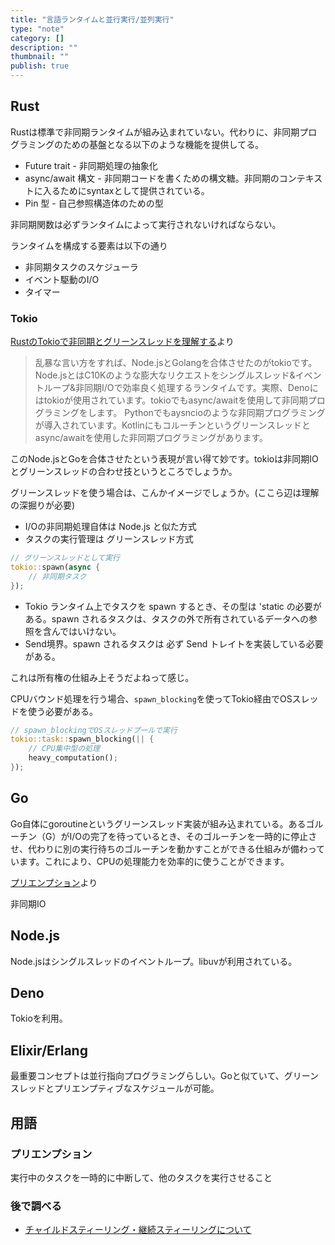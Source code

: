 ```yaml
---
title: "言語ランタイムと並行実行/並列実行"
type: "note"
category: []
description: ""
thumbnail: ""
publish: true
---
```



## Rust

Rustは標準で非同期ランタイムが組み込まれていない。代わりに、非同期プログラミングのための基盤となる以下のような機能を提供してる。

* Future trait - 非同期処理の抽象化
* async/await 構文 - 非同期コードを書くための構文糖。非同期のコンテキストに入るためにsyntaxとして提供されている。
* Pin 型 - 自己参照構造体のための型

非同期関数は必ずランタイムによって実行されないければならない。

ランタイムを構成する要素は以下の通り

* 非同期タスクのスケジューラ
* イベント駆動のI/O
* タイマー


### Tokio

[RustのTokioで非同期とグリーンスレッドを理解する](https://zenn.dev/tfutada/articles/5e87d6e7131e8e)より

> 乱暴な言い方をすれば、Node.jsとGolangを合体させたのがtokioです。
> Node.jsとはC10Kのような膨大なリクエストをシングルスレッド&イベントループ&非同期I/Oで効率良く処理するランタイムです。実際、Denoにはtokioが使用されています。tokioでもasync/awaitを使用して非同期プログラミングをします。
> Pythonでもaysncioのような非同期プログラミングが導入されています。Kotlinにもコルーチンというグリーンスレッドとasync/awaitを使用した非同期プログラミングがあります。


このNode.jsとGoを合体させたという表現が言い得て妙です。tokioは非同期IOとグリーンスレッドの合わせ技というところでしょうか。

グリーンスレッドを使う場合は、こんかイメージでしょうか。(ここら辺は理解の深掘りが必要)
* I/Oの非同期処理自体は Node.js と似た方式
* タスクの実行管理は グリーンスレッド方式

```rust
// グリーンスレッドとして実行
tokio::spawn(async {
    // 非同期タスク
});
```

* Tokio ランタイム上でタスクを spawn するとき、その型は 'static の必要がある。spawn されるタスクは、タスクの外で所有されているデータへの参照を含んではいけない。
* Send境界。spawn されるタスクは 必ず Send トレイトを実装している必要がある。

これは所有権の仕組み上そうだよねって感じ。

CPUバウンド処理を行う場合、`spawn_blocking`を使ってTokio経由でOSスレッドを使う必要がある。

```rust
// spawn_blockingでOSスレッドプールで実行
tokio::task::spawn_blocking(|| {
    // CPU集中型の処理
    heavy_computation();
});
```


## Go

Go自体にgoroutineというグリーンスレッド実装が組み込まれている。あるゴルーチン（G）がI/Oの完了を待っているとき、そのゴルーチンを一時的に停止させ、代わりに別の実行待ちのゴルーチンを動かすことができる仕組みが備わっています。これにより、CPUの処理能力を効率的に使うことができます。

[プリエンプション](https://zenn.dev/hsaki/books/golang-concurrency/viewer/gointernal#%E5%AE%9F%E8%A1%8C%E3%82%B4%E3%83%BC%E3%83%AB%E3%83%BC%E3%83%81%E3%83%B3%E3%81%AE%E3%83%97%E3%83%AA%E3%82%A8%E3%83%B3%E3%83%97%E3%82%B7%E3%83%A7%E3%83%B3)より

非同期IO


## Node.js

Node.jsはシングルスレッドのイベントループ。libuvが利用されている。

## Deno

Tokioを利用。


## Elixir/Erlang

最重要コンセプトは並行指向プログラミングらしい。Goと似ていて、グリーンスレッドとプリエンプティブなスケジュールが可能。

## 用語

### プリエンプション
実行中のタスクを一時的に中断して、他のタスクを実行させること


### 後で調べる

* [チャイルドスティーリング・継続スティーリングについて](https://zenn.dev/nasa/articles/compare_rust_go_concurrency#%E3%82%BF%E3%82%B9%E3%82%AF%E3%82%B9%E3%82%B1%E3%82%B8%E3%83%A5%E3%83%BC%E3%83%AA%E3%83%B3%E3%82%B0%E3%81%AB%E3%81%A4%E3%81%84%E3%81%A6)
